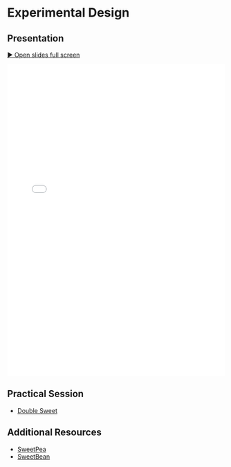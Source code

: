 # Experimental Design


## Presentation

<p>
  <a href="../../../practical-sessions/experimental-design/slides/index.html"
     target="_blank" rel="noopener">
    ▶️ Open slides full screen
  </a>
</p>

<iframe
  src="../../../practical-sessions/experimental-design/slides/index.html"
  width="100%" height="720" style="border:0;"
  allow="fullscreen"
  allowfullscreen>
</iframe>

## Practical Session

- [Double Sweet](double-sweet-experimental-design.ipynb)


## Additional Resources

- [SweetPea](https://sweetpea.ai/)
- [SweetBean](https://autoresearch.github.io/sweetbean/)

